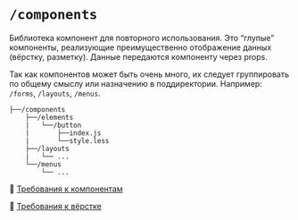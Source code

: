 # `/components`

Библиотека компонент для повторного использования. 
Это “глупые” компоненты, реализующие преимущественно отображение данных (вёрстку, разметку). 
Данные передаются компоненту через props. 

Так как компонентов может быть очень много, их следует группировать по общему смыслу или назначению в поддиректории. 
Например: `/forms`, `/layouts`, `/menus`.

```
├──/components
    ├──/elements
    |   └──/button
    |       ├──index.js
    |       └──style.less
    ├──/layouts
    |   └── ...
    └──/menus
        └── ...
```

📖 [Требования к компонентам](/docs/check/component.md)

📖 [Требования к вёрстке](/docs/check/component.md)
